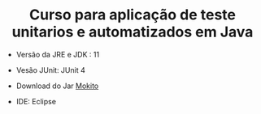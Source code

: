 <h1 align="center">Curso para aplicação de teste unitarios e automatizados em Java</h1>

- Versão da JRE e JDK : 11

- Vesão JUnit: JUnit 4

- Download do Jar
  <a href="https://www.techbricks.com.br/lego-dc-comics-minifigura-batman-tartan-853113?gclid=EAIaIQobChMIqYj9u8vV7wIVjN3hCh2ruQfPEAEYASABEgKT5PD_BwE"> Mokito</a>

- IDE: Eclipse
